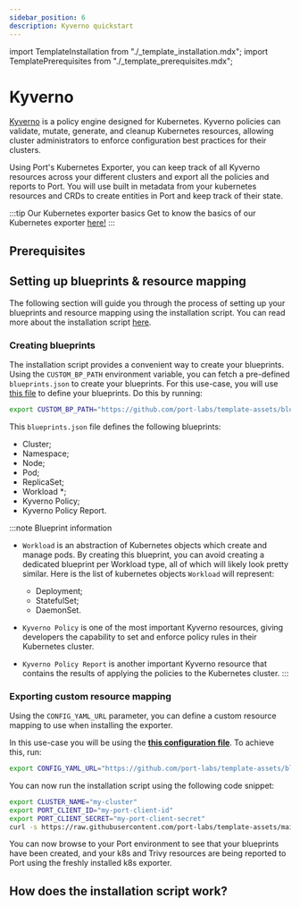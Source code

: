 ```yaml
---
sidebar_position: 6
description: Kyverno quickstart
---
```


import TemplateInstallation from "./_template_installation.mdx";
import TemplatePrerequisites from "./_template_prerequisites.mdx";

# Kyverno

[Kyverno](https://kyverno.io/) is a policy engine designed for Kubernetes. Kyverno policies can validate, mutate, generate, and cleanup Kubernetes resources, allowing cluster administrators to enforce configuration best practices for their clusters.

Using Port's Kubernetes Exporter, you can keep track of all Kyverno resources across your different clusters and export
all the policies and reports to Port. You will use built in metadata from your kubernetes resources and CRDs to create entities in
Port and keep track of their state.

:::tip Our Kubernetes exporter basics
Get to know the basics of our Kubernetes exporter [here!](/build-your-software-catalog/sync-data-to-catalog/kubernetes/kubernetes.md)
:::

## Prerequisites

<TemplatePrerequisites />

## Setting up blueprints & resource mapping

The following section will guide you through the process of setting up your blueprints and resource mapping using the
installation script. You can read more about the installation script [here](#how-does-the-installation-script-work).

### Creating blueprints

The installation script provides a convenient way to create your blueprints. Using the `CUSTOM_BP_PATH` environment
variable, you can fetch a pre-defined `blueprints.json` to create your blueprints. For this use-case, you will
use [this file](https://github.com/port-labs/template-assets/blob/main/kubernetes/blueprints/kyverno-blueprints.json) to
define your blueprints. Do this by running:

```bash showLineNumbers
export CUSTOM_BP_PATH="https://github.com/port-labs/template-assets/blob/main/kubernetes/blueprints/kyverno-blueprints.json"
```

This `blueprints.json` file defines the following blueprints:

- Cluster;
- Namespace;
- Node;
- Pod;
- ReplicaSet;
- Workload \*;
- Kyverno Policy;
- Kyverno Policy Report.

:::note Blueprint information

- `Workload` is an abstraction of Kubernetes objects which create and manage pods.
  By creating this blueprint, you can avoid creating a dedicated blueprint per Workload type, all of which will likely
  look pretty similar.
  Here is the list of kubernetes objects `Workload` will represent:

    - Deployment;
    - StatefulSet;
    - DaemonSet.

- `Kyverno Policy` is one of the most important Kyverno resources, giving developers the capability to set and enforce policy rules in their Kubernetes cluster.

- `Kyverno Policy Report` is another important Kyverno resource that contains the results of applying the policies to the Kubernetes cluster.
:::

### Exporting custom resource mapping

Using the `CONFIG_YAML_URL` parameter, you can define a custom resource mapping to use when installing the exporter.

In this use-case you will be using the **[this configuration file](https://github.com/port-labs/template-assets/blob/main/kubernetes/templates/kyverno-kubernetes_v1_config.yaml)**. To achieve this, run:

```bash showLineNumbers
export CONFIG_YAML_URL="https://github.com/port-labs/template-assets/blob/main/kubernetes/templates/kyverno-kubernetes_v1_config.yaml"
```

You can now run the installation script using the following code snippet:

```bash showLineNumbers
export CLUSTER_NAME="my-cluster"
export PORT_CLIENT_ID="my-port-client-id"
export PORT_CLIENT_SECRET="my-port-client-secret"
curl -s https://raw.githubusercontent.com/port-labs/template-assets/main/kubernetes/install.sh | bash
```

You can now browse to your Port environment to see that your blueprints have been created, and your k8s and Trivy
resources are being reported to Port using the freshly installed k8s exporter.

## How does the installation script work?

<TemplateInstallation />